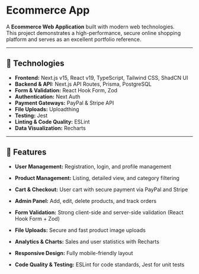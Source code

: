 # Ecommerce App

A **Ecommerce Web Application** built with modern web technologies.  
This project demonstrates a high-performance, secure online shopping platform and serves as an excellent portfolio reference.

---

## 🔹 Technologies

- **Frontend:** Next.js v15, React v19, TypeScript, Tailwind CSS, ShadCN UI
- **Backend & API:** Next.js API Routes, Prisma, PostgreSQL
- **Form & Validation:** React Hook Form, Zod
- **Authentication:** Next Auth
- **Payment Gateways:** PayPal & Stripe API
- **File Uploads:** Uploadthing
- **Testing:** Jest
- **Linting & Code Quality:** ESLint
- **Data Visualization:** Recharts

---

## 🔹 Features

- **User Management:** Registration, login, and profile management
- **Product Management:** Listing, detailed view, and category filtering
- **Cart & Checkout:** User cart with secure payment via PayPal and Stripe
- **Admin Panel:** Add, edit, delete products, and track orders
- **Form Validation:** Strong client-side and server-side validation (React Hook Form + Zod)
- **File Uploads:** Secure and fast product image uploads
- **Analytics & Charts:** Sales and user statistics with Recharts
- **Responsive Design:** Fully mobile-friendly layout
- **Code Quality & Testing:** ESLint for code standards, Jest for unit tests

  ```

  ```
